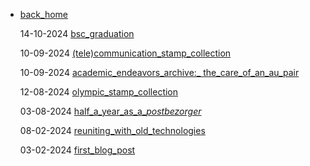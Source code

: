 - [back_home](https://hollyz1jderveld.github.io)

  14-10-2024 [bsc_graduation](https://hollyz1jderveld.github.io/blog/pages/bsc_graduation)

  10-09-2024 [(tele)communication_stamp_collection](https://hollyz1jderveld.github.io/blog/pages/telecommunication)

  10-09-2024 [academic_endeavors_archive:_ the_care_of_an_au_pair](https://hollyz1jderveld.github.io/blog/pages/before_aupairs)

  12-08-2024 [olympic_stamp_collection](https://hollyz1jderveld.github.io/blog/pages/olympics)

  03-08-2024 [half_a_year_as_a_*postbezorger*](https://hollyz1jderveld.github.io/blog/pages/postbezorger)

  08-02-2024 [reuniting_with_old_technologies](https://hollyz1jderveld.github.io/blog/pages/old_technologies)

  03-02-2024 [first_blog_post](https://hollyz1jderveld.github.io/blog/pages/first_blog_post)
  